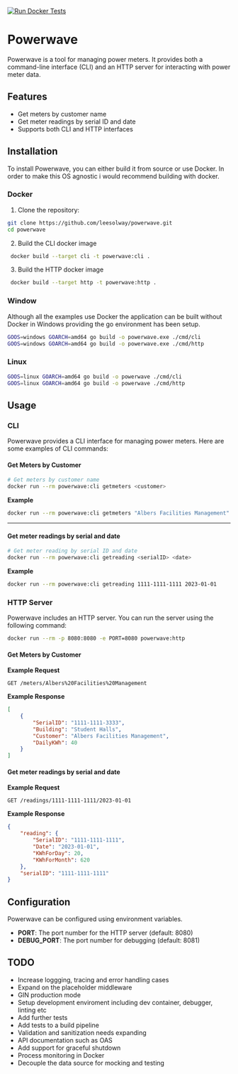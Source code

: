 [![Run Docker Tests](https://github.com/leesolway/powerwave/actions/workflows/docker-tests.yml/badge.svg?branch=main)](https://github.com/leesolway/powerwave/actions/workflows/docker-tests.yml)

# Powerwave

Powerwave is a tool for managing power meters. It provides both a command-line interface (CLI) and an HTTP server for interacting with power meter data.

## Features

- Get meters by customer name
- Get meter readings by serial ID and date
- Supports both CLI and HTTP interfaces

## Installation

To install Powerwave, you can either build it from source or use Docker.
In order to make this OS agnostic i would recommend building with docker.

### Docker

1. Clone the repository:

```bash
git clone https://github.com/leesolway/powerwave.git
cd powerwave
```

2. Build the CLI docker image

```bash
 docker build --target cli -t powerwave:cli .
```

3. Build the HTTP docker image

```bash
 docker build --target http -t powerwave:http .
```


### Window ###

Although all the examples use Docker the application can be built without Docker in Windows providing the go environment has been setup.

```bash
GOOS=windows GOARCH=amd64 go build -o powerwave.exe ./cmd/cli
GOOS=windows GOARCH=amd64 go build -o powerwave.exe ./cmd/http

```

### Linux ###

```bash
GOOS=linux GOARCH=amd64 go build -o powerwave ./cmd/cli
GOOS=linux GOARCH=amd64 go build -o powerwave ./cmd/http
```

## Usage

### CLI
Powerwave provides a CLI interface for managing power meters. Here are some examples of CLI commands:

#### Get Meters by Customer

```bash
# Get meters by customer name
docker run --rm powerwave:cli getmeters <customer>
```

**Example**
```bash
docker run --rm powerwave:cli getmeters "Albers Facilities Management"
```

***

#### Get meter readings by serial and date

```bash
# Get meter reading by serial ID and date
docker run --rm powerwave:cli getreading <serialID> <date>
```

**Example**
 ```bash
 docker run --rm powerwave:cli getreading 1111-1111-1111 2023-01-01
 ```

### HTTP Server
Powerwave includes an HTTP server. You can run the server using the following command:

```bash
docker run --rm -p 8080:8080 -e PORT=8080 powerwave:http
```

#### Get Meters by Customer

**Example Request**
```http
GET /meters/Albers%20Facilities%20Management
```

**Example Response**
```json
[
    {
        "SerialID": "1111-1111-3333",
        "Building": "Student Halls",
        "Customer": "Albers Facilities Management",
        "DailyKWh": 40
    }
]
```

#### Get meter readings by serial and date

**Example Request**
```http
GET /readings/1111-1111-1111/2023-01-01
```

**Example Response**
```json
{
    "reading": {
        "SerialID": "1111-1111-1111",
        "Date": "2023-01-01",
        "KWhForDay": 20,
        "KWhForMonth": 620
    },
    "serialID": "1111-1111-1111"
}
```

## Configuration

Powerwave can be configured using environment variables.

- **PORT**: The port number for the HTTP server (default: 8080)
- **DEBUG_PORT**: The port number for debugging (default: 8081)

## TODO

- Increase loggging, tracing and error handling cases
- Expand on the placeholder middleware
- GIN production mode
- Setup development enviroment including dev container, debugger, linting etc
- Add further tests
- Add tests to a build pipeline
- Validation and sanitization needs expanding
- API documentation such as OAS
- Add support for graceful shutdown
- Process monitoring in Docker
- Decouple the data source for mocking and testing